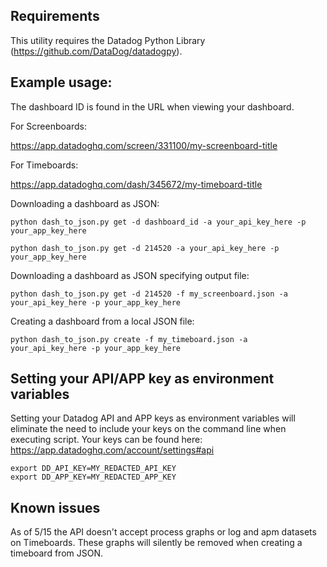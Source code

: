 ## Requirements

This utility requires the Datadog Python Library (https://github.com/DataDog/datadogpy).  

## Example usage:

The dashboard ID is found in the URL when viewing your dashboard.

For Screenboards:

https://app.datadoghq.com/screen/331100/my-screenboard-title

For Timeboards:

https://app.datadoghq.com/dash/345672/my-timeboard-title

Downloading a dashboard as JSON:

`python dash_to_json.py get -d dashboard_id -a your_api_key_here -p your_app_key_here`

`python dash_to_json.py get -d 214520 -a your_api_key_here -p your_app_key_here`

Downloading a dashboard as JSON specifying output file:

`python dash_to_json.py get -d 214520 -f my_screenboard.json -a your_api_key_here -p your_app_key_here`

Creating a dashboard from a local JSON file:

`python dash_to_json.py create -f my_timeboard.json -a your_api_key_here -p your_app_key_here`

## Setting your API/APP key as environment variables

Setting your Datadog API and APP keys as environment variables will eliminate the need to include your keys on the command line when executing script.  Your keys can be found here: https://app.datadoghq.com/account/settings#api

```
export DD_API_KEY=MY_REDACTED_API_KEY
export DD_APP_KEY=MY_REDACTED_APP_KEY
```

## Known issues

As of 5/15 the API doesn't accept process graphs or log and apm datasets on Timeboards.  These graphs will silently be removed when creating a timeboard from JSON.
